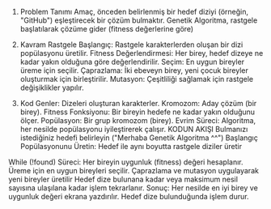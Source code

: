 1. Problem Tanımı
Amaç, önceden belirlenmiş bir hedef diziyi (örneğin, "GitHub") eşleştirecek bir çözüm bulmaktır. Genetik Algoritma, rastgele başlatılarak çözüme gider (fitness değerlerine göre)

2. Kavram
Rastgele Başlangıç: Rastgele karakterlerden oluşan bir dizi popülasyonu üretilir.
Fitness Değerlendirmesi: Her birey, hedef dizeye ne kadar yakın olduğuna göre değerlendirilir.
Seçim: En uygun bireyler üreme için seçilir.
Çaprazlama: İki ebeveyn birey, yeni çocuk bireyler oluşturmak için birleştirilir.
Mutasyon: Çeşitliliği sağlamak için rastgele değişiklikler yapılır.

4. Kod
Genler: Dizeleri oluşturan karakterler.
Kromozom: Aday çözüm (bir birey).
Fitness Fonksiyonu: Bir bireyin hedefe ne kadar yakın olduğunu ölçer.
Popülasyon: Bir grup kromozom (birey).
Evrim Süreci: Algoritma, her nesilde popülasyonu iyileştirerek çalışır.
KODUN AKIŞI
Bulmanızı istediğiniz hedefi belirleyin ("Merhaba Genetik Algoritma ^^")
Başlangıç Popülasyonunu Üretin: Hedef ile aynı boyutta rastgele diziler üretir

While (!found) Süreci:
Her bireyin uygunluk (fitness) değeri hesaplanır.
Üreme için en uygun bireyleri seçilir.
Çaprazlama ve mutasyon uygulayarak yeni bireyler üretilir
Hedef dize bulunana kadar veya maksimum nesil sayısına ulaşılana kadar işlem tekrarlanır.
Sonuç: Her nesilde en iyi birey ve uygunluk değeri ekrana yazdırılır. Hedef dize bulunduğunda işlem durur.
